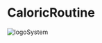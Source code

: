 # CaloricRoutine

![logoSystem](https://user-images.githubusercontent.com/103785133/203246836-b1a6c60d-7732-484c-94fd-c603f6089a1e.png)
